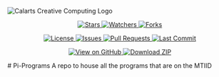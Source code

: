 ![Calarts Creative Computing Logo](https://i.imgur.com/235dOcD.png)
<p align="center">
  <a href="https://github.com/Calarts-Creative-Computing/Pi-Programs/stargazers">
    <img src="https://img.shields.io/github/stars/Calarts-Creative-Computing/Pi-Programs?style=social" alt="Stars">
  </a>
  <a href="https://github.com/Calarts-Creative-Computing/Pi-Programs/watchers">
    <img src="https://img.shields.io/github/watchers/Calarts-Creative-Computing/Pi-Programs?style=social" alt="Watchers">
  </a>
  <a href="https://github.com/Calarts-Creative-Computing/Pi-Programs/network/members">
    <img src="https://img.shields.io/github/forks/Calarts-Creative-Computing/Pi-Programs?style=social" alt="Forks">
  </a>
</p>

<p align="center">
  <a href="https://github.com/Calarts-Creative-Computing/Pi-Programs/blob/main/LICENSE">
    <img src="https://img.shields.io/github/license/Calarts-Creative-Computing/Pi-Programs" alt="License">
  </a>
  <a href="https://github.com/Calarts-Creative-Computing/Pi-Programs/issues">
    <img src="https://img.shields.io/github/issues/Calarts-Creative-Computing/Pi-Programs" alt="Issues">
  </a>
  <a href="https://github.com/Calarts-Creative-Computing/Pi-Programs/pulls">
    <img src="https://img.shields.io/github/issues-pr/Calarts-Creative-Computing/Pi-Programs" alt="Pull Requests">
  </a>
  <a href="https://github.com/Calarts-Creative-Computing/Pi-Programs/commits/main">
    <img src="https://img.shields.io/github/last-commit/Calarts-Creative-Computing/Pi-Programs" alt="Last Commit">
  </a>
</p>

<p align="center">
  <a href="https://github.com/Calarts-Creative-Computing/Pi-Programs">
    <img src="https://img.shields.io/badge/View_on-GitHub-181717?logo=github&logoColor=white" alt="View on GitHub">
  </a>
  <a href="https://github.com/Calarts-Creative-Computing/Pi-Programs/archive/refs/heads/main.zip">
    <img src="https://img.shields.io/badge/Download-ZIP-28a745?logo=github" alt="Download ZIP">
  </a>
</p>
# Pi-Programs
A repo to house all the programs that are on the MTIID
